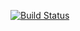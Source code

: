 [![Build Status](https://app.travis-ci.com/cktshukudu/bootcamp-terminal-tests.svg?branch=master)](https://app.travis-ci.com/cktshukudu/bootcamp-terminal-tests)
